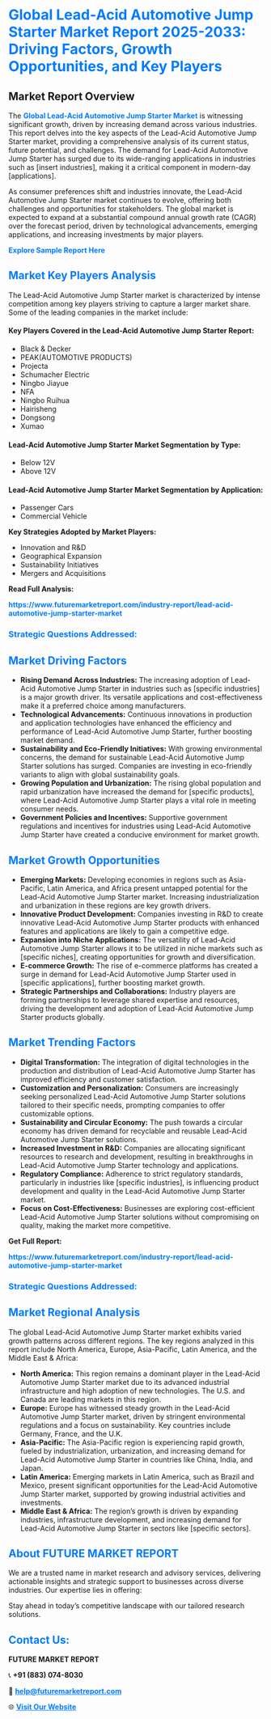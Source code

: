 <h1 style="color: #007BFF;">Global Lead-Acid Automotive Jump Starter Market Report 2025-2033: Driving Factors, Growth Opportunities, and Key Players</h1>

<section id="overview">
<h2>Market Report Overview</h2>
<p>The <a href="https://www.futuremarketreport.com/industry-report/lead-acid-automotive-jump-starter-market" style="color: #007BFF; text-decoration: none;"><strong>Global Lead-Acid Automotive Jump Starter Market</strong></a> is witnessing significant growth, driven by increasing demand across various industries. This report delves into the key aspects of the Lead-Acid Automotive Jump Starter market, providing a comprehensive analysis of its current status, future potential, and challenges. The demand for Lead-Acid Automotive Jump Starter has surged due to its wide-ranging applications in industries such as [insert industries], making it a critical component in modern-day [applications].</p>
<p>As consumer preferences shift and industries innovate, the Lead-Acid Automotive Jump Starter market continues to evolve, offering both challenges and opportunities for stakeholders. The global market is expected to expand at a substantial compound annual growth rate (CAGR) over the forecast period, driven by technological advancements, emerging applications, and increasing investments by major players.</p>
</section>

<section id="overview">
<p><a href="https://www.futuremarketreport.com/request-sample/reportId=53065" style="color: #007BFF; text-decoration: none;"><strong>Explore Sample Report Here</strong></a></p>
</section>

<section id="key-players">
<h2 style="color: #007BFF;">Market Key Players Analysis</h2>
<p>The Lead-Acid Automotive Jump Starter market is characterized by intense competition among key players striving to capture a larger market share. Some of the leading companies in the market include:</p>
<h4>Key Players Covered in the Lead-Acid Automotive Jump Starter Report:</h4>
<ul><li>Black &amp; Decker</li><li>PEAK(AUTOMOTIVE PRODUCTS)</li><li>Projecta</li><li>Schumacher Electric</li><li>Ningbo Jiayue</li><li>NFA</li><li>Ningbo Ruihua</li><li>Hairisheng</li><li>Dongsong</li><li>Xumao</li></ul>
<h4>Lead-Acid Automotive Jump Starter Market Segmentation by Type:</h4>
<ul><li>Below 12V</li><li>Above 12V</li></ul>

<h4>Lead-Acid Automotive Jump Starter Market Segmentation by Application:</h4>
<ul><li>Passenger Cars</li><li>Commercial Vehicle</li></ul>
<p><strong>Key Strategies Adopted by Market Players:</strong></p>
<ul>
<li>Innovation and R&D</li>
<li>Geographical Expansion</li>
<li>Sustainability Initiatives</li>
<li>Mergers and Acquisitions</li>
</ul>
</section>

<section>
<p><strong>Read Full Analysis: </strong></p><a href="https://www.futuremarketreport.com/industry-report/lead-acid-automotive-jump-starter-market" style="color: #007BFF; text-decoration: none;"><strong>https://www.futuremarketreport.com/industry-report/lead-acid-automotive-jump-starter-market</strong></a>
<h3 style="color: #007BFF;">Strategic Questions Addressed:</h3>
</section>

<section id="driving-factors">
<h2 style="color: #007BFF;">Market Driving Factors</h2>
<ul>
<li><strong>Rising Demand Across Industries:</strong> The increasing adoption of Lead-Acid Automotive Jump Starter in industries such as [specific industries] is a major growth driver. Its versatile applications and cost-effectiveness make it a preferred choice among manufacturers.</li>
<li><strong>Technological Advancements:</strong> Continuous innovations in production and application technologies have enhanced the efficiency and performance of Lead-Acid Automotive Jump Starter, further boosting market demand.</li>
<li><strong>Sustainability and Eco-Friendly Initiatives:</strong> With growing environmental concerns, the demand for sustainable Lead-Acid Automotive Jump Starter solutions has surged. Companies are investing in eco-friendly variants to align with global sustainability goals.</li>
<li><strong>Growing Population and Urbanization:</strong> The rising global population and rapid urbanization have increased the demand for [specific products], where Lead-Acid Automotive Jump Starter plays a vital role in meeting consumer needs.</li>
<li><strong>Government Policies and Incentives:</strong> Supportive government regulations and incentives for industries using Lead-Acid Automotive Jump Starter have created a conducive environment for market growth.</li>
</ul>
</section>

<section id="growth-opportunities">
<h2 style="color: #007BFF;">Market Growth Opportunities</h2>
<ul>
<li><strong>Emerging Markets:</strong> Developing economies in regions such as Asia-Pacific, Latin America, and Africa present untapped potential for the Lead-Acid Automotive Jump Starter market. Increasing industrialization and urbanization in these regions are key growth drivers.</li>
<li><strong>Innovative Product Development:</strong> Companies investing in R&D to create innovative Lead-Acid Automotive Jump Starter products with enhanced features and applications are likely to gain a competitive edge.</li>
<li><strong>Expansion into Niche Applications:</strong> The versatility of Lead-Acid Automotive Jump Starter allows it to be utilized in niche markets such as [specific niches], creating opportunities for growth and diversification.</li>
<li><strong>E-commerce Growth:</strong> The rise of e-commerce platforms has created a surge in demand for Lead-Acid Automotive Jump Starter used in [specific applications], further boosting market growth.</li>
<li><strong>Strategic Partnerships and Collaborations:</strong> Industry players are forming partnerships to leverage shared expertise and resources, driving the development and adoption of Lead-Acid Automotive Jump Starter products globally.</li>
</ul>
</section>

<section id="trending-factors">
<h2 style="color: #007BFF;">Market Trending Factors</h2>
<ul>
<li><strong>Digital Transformation:</strong> The integration of digital technologies in the production and distribution of Lead-Acid Automotive Jump Starter has improved efficiency and customer satisfaction.</li>
<li><strong>Customization and Personalization:</strong> Consumers are increasingly seeking personalized Lead-Acid Automotive Jump Starter solutions tailored to their specific needs, prompting companies to offer customizable options.</li>
<li><strong>Sustainability and Circular Economy:</strong> The push towards a circular economy has driven demand for recyclable and reusable Lead-Acid Automotive Jump Starter solutions.</li>
<li><strong>Increased Investment in R&D:</strong> Companies are allocating significant resources to research and development, resulting in breakthroughs in Lead-Acid Automotive Jump Starter technology and applications.</li>
<li><strong>Regulatory Compliance:</strong> Adherence to strict regulatory standards, particularly in industries like [specific industries], is influencing product development and quality in the Lead-Acid Automotive Jump Starter market.</li>
<li><strong>Focus on Cost-Effectiveness:</strong> Businesses are exploring cost-efficient Lead-Acid Automotive Jump Starter solutions without compromising on quality, making the market more competitive.</li>
</ul>
</section>

<section>
<p><strong>Get Full Report: </strong></p><a href="https://www.futuremarketreport.com/industry-report/lead-acid-automotive-jump-starter-market" style="color: #007BFF; text-decoration: none;"><strong>https://www.futuremarketreport.com/industry-report/lead-acid-automotive-jump-starter-market</strong></a>
<h3 style="color: #007BFF;">Strategic Questions Addressed:</h3>
</section>


<section id="regional-analysis">
<h2 style="color: #007BFF;">Market Regional Analysis</h2>
<p>The global Lead-Acid Automotive Jump Starter market exhibits varied growth patterns across different regions. The key regions analyzed in this report include North America, Europe, Asia-Pacific, Latin America, and the Middle East & Africa:</p>
<ul>
<li><strong>North America:</strong> This region remains a dominant player in the Lead-Acid Automotive Jump Starter market due to its advanced industrial infrastructure and high adoption of new technologies. The U.S. and Canada are leading markets in this region.</li>
<li><strong>Europe:</strong> Europe has witnessed steady growth in the Lead-Acid Automotive Jump Starter market, driven by stringent environmental regulations and a focus on sustainability. Key countries include Germany, France, and the U.K.</li>
<li><strong>Asia-Pacific:</strong> The Asia-Pacific region is experiencing rapid growth, fueled by industrialization, urbanization, and increasing demand for Lead-Acid Automotive Jump Starter in countries like China, India, and Japan.</li>
<li><strong>Latin America:</strong> Emerging markets in Latin America, such as Brazil and Mexico, present significant opportunities for the Lead-Acid Automotive Jump Starter market, supported by growing industrial activities and investments.</li>
<li><strong>Middle East & Africa:</strong> The region’s growth is driven by expanding industries, infrastructure development, and increasing demand for Lead-Acid Automotive Jump Starter in sectors like [specific sectors].</li>
</ul>
</section>

<footer>
<h2 style="color: #007BFF;">About FUTURE MARKET REPORT</h2>
<p>We are a trusted name in market research and advisory services, delivering actionable insights and strategic support to businesses across diverse industries. Our expertise lies in offering:</p>

<p>Stay ahead in today’s competitive landscape with our tailored research solutions.</p>

<h2 style="color: #007BFF;">Contact Us:</h2>
<p><strong>FUTURE MARKET REPORT</strong></p>
<p>📞 <strong>+91 (883) 074-8030</strong></p>
<p>📧 <strong><a href="mailto:help@futuremarketreport.com" style="color: #007BFF;">help@futuremarketreport.com</a></strong></p>
<p>🌐 <strong><a href="https://www.futuremarketreport.com/" style="color: #007BFF;">Visit Our Website</a></strong></p>
</footer>